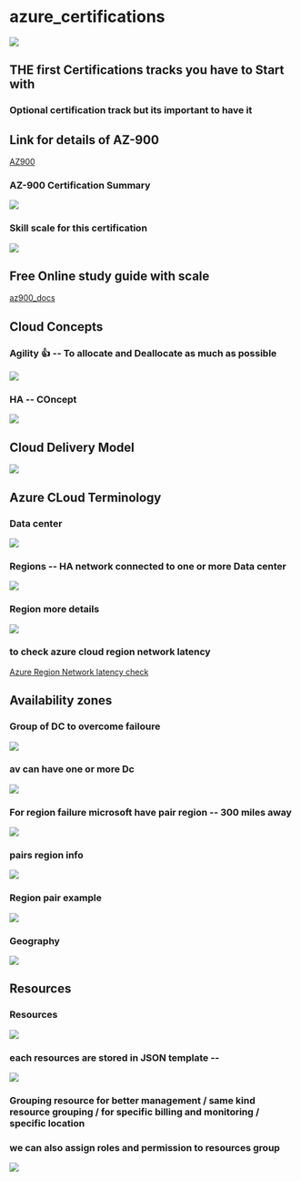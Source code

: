 # azure_certifications

<img src="Azure.png">

## THE first Certifications tracks you have to Start with 
### Optional certification track but its important to have it 

## Link for details of AZ-900

[AZ900](https://docs.microsoft.com/en-us/learn/certifications/azure-fundamentals/#certification-exam-disclaimers)

### AZ-900 Certification Summary 

<img src="az9001.png">

### Skill scale for this certification 

<img src="az900-scale.png">

## Free Online study guide with scale 

[az900_docs](https://docs.microsoft.com/en-us/learn/certifications/exams/az-900)


## Cloud Concepts 

### Agility 👍  -- To allocate and Deallocate as much as possible 

<img src="agility.png">

### HA -- COncept 

<img src="az900-ha.png">

## Cloud Delivery Model 

<img src="cld.png">

## Azure CLoud Terminology 

### Data center 

<img src="dc.png">

### Regions -- HA network connected to one or more Data center

<img src="region.png">

### Region more details 

<img src="rg1.png">

### to check azure cloud region network latency 

[Azure Region Network latency check](https://www.azurespeed.com/)

## Availability zones 

### Group of DC to overcome failoure 

<img src="avz1.png">

### av can have one or more Dc

<img src="avz2.png">

### For region failure microsoft have pair region -- 300 miles away 

<img src="failrz.png">

### pairs region info 

<img src="rzinfo.png">

### Region pair example 

<img src="rzpair.png">

### Geography 

<img src="geo.png">

## Resources

### Resources 

<img src="az900-res1.png">

### each resources are stored in JSON template -- 

<img src="az900-resjson.png">

### Grouping resource for better management  / same kind resource grouping / for specific billing and monitoring  / specific location 

### we can also assign roles and permission to resources group 

<img src="az900-resgroup.png">












